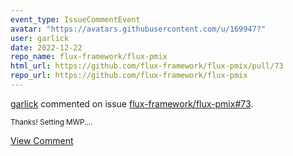 ```yaml
---
event_type: IssueCommentEvent
avatar: "https://avatars.githubusercontent.com/u/169947?"
user: garlick
date: 2022-12-22
repo_name: flux-framework/flux-pmix
html_url: https://github.com/flux-framework/flux-pmix/pull/73
repo_url: https://github.com/flux-framework/flux-pmix
---
```


<a href='https://github.com/garlick' target='_blank'>garlick</a> commented on issue <a href='https://github.com/flux-framework/flux-pmix/pull/73' target='_blank'>flux-framework/flux-pmix#73</a>.

<small>Thanks!  Setting MWP....</small>

<a href='https://github.com/flux-framework/flux-pmix/pull/73' target='_blank'>View Comment</a>